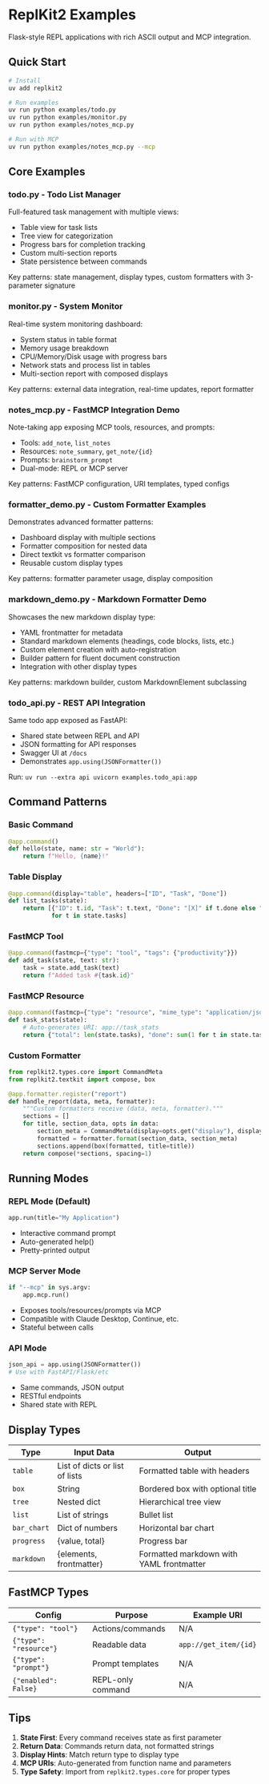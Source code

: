 # ReplKit2 Examples

Flask-style REPL applications with rich ASCII output and MCP integration.

## Quick Start

```bash
# Install
uv add replkit2

# Run examples
uv run python examples/todo.py
uv run python examples/monitor.py
uv run python examples/notes_mcp.py

# Run with MCP
uv run python examples/notes_mcp.py --mcp
```

## Core Examples

### todo.py - Todo List Manager
Full-featured task management with multiple views:
- Table view for task lists
- Tree view for categorization
- Progress bars for completion tracking
- Custom multi-section reports
- State persistence between commands

Key patterns: state management, display types, custom formatters with 3-parameter signature

### monitor.py - System Monitor
Real-time system monitoring dashboard:
- System status in table format
- Memory usage breakdown
- CPU/Memory/Disk usage with progress bars
- Network stats and process list in tables
- Multi-section report with composed displays

Key patterns: external data integration, real-time updates, report formatter

### notes_mcp.py - FastMCP Integration Demo
Note-taking app exposing MCP tools, resources, and prompts:
- Tools: `add_note`, `list_notes`
- Resources: `note_summary`, `get_note/{id}` 
- Prompts: `brainstorm_prompt`
- Dual-mode: REPL or MCP server

Key patterns: FastMCP configuration, URI templates, typed configs

### formatter_demo.py - Custom Formatter Examples
Demonstrates advanced formatter patterns:
- Dashboard display with multiple sections
- Formatter composition for nested data
- Direct textkit vs formatter comparison
- Reusable custom display types

Key patterns: formatter parameter usage, display composition

### markdown_demo.py - Markdown Formatter Demo
Showcases the new markdown display type:
- YAML frontmatter for metadata
- Standard markdown elements (headings, code blocks, lists, etc.)
- Custom element creation with auto-registration
- Builder pattern for fluent document construction
- Integration with other display types

Key patterns: markdown builder, custom MarkdownElement subclassing

### todo_api.py - REST API Integration
Same todo app exposed as FastAPI:
- Shared state between REPL and API
- JSON formatting for API responses
- Swagger UI at `/docs`
- Demonstrates `app.using(JSONFormatter())`

Run: `uv run --extra api uvicorn examples.todo_api:app`

## Command Patterns

### Basic Command
```python
@app.command()
def hello(state, name: str = "World"):
    return f"Hello, {name}!"
```

### Table Display
```python
@app.command(display="table", headers=["ID", "Task", "Done"])
def list_tasks(state):
    return [{"ID": t.id, "Task": t.text, "Done": "[X]" if t.done else "[ ]"} 
            for t in state.tasks]
```

### FastMCP Tool
```python
@app.command(fastmcp={"type": "tool", "tags": {"productivity"}})
def add_task(state, text: str):
    task = state.add_task(text)
    return f"Added task #{task.id}"
```

### FastMCP Resource
```python
@app.command(fastmcp={"type": "resource", "mime_type": "application/json"})
def task_stats(state):
    # Auto-generates URI: app://task_stats
    return {"total": len(state.tasks), "done": sum(1 for t in state.tasks if t.done)}
```

### Custom Formatter
```python
from replkit2.types.core import CommandMeta
from replkit2.textkit import compose, box

@app.formatter.register("report")
def handle_report(data, meta, formatter):
    """Custom formatters receive (data, meta, formatter)."""
    sections = []
    for title, section_data, opts in data:
        section_meta = CommandMeta(display=opts.get("display"), display_opts=opts)
        formatted = formatter.format(section_data, section_meta)
        sections.append(box(formatted, title=title))
    return compose(*sections, spacing=1)
```

## Running Modes

### REPL Mode (Default)
```python
app.run(title="My Application")
```
- Interactive command prompt
- Auto-generated help()
- Pretty-printed output

### MCP Server Mode
```python
if "--mcp" in sys.argv:
    app.mcp.run()
```
- Exposes tools/resources/prompts via MCP
- Compatible with Claude Desktop, Continue, etc.
- Stateful between calls

### API Mode
```python
json_api = app.using(JSONFormatter())
# Use with FastAPI/Flask/etc
```
- Same commands, JSON output
- RESTful endpoints
- Shared state with REPL

## Display Types

| Type | Input Data | Output |
|------|------------|--------|
| `table` | List of dicts or list of lists | Formatted table with headers |
| `box` | String | Bordered box with optional title |
| `tree` | Nested dict | Hierarchical tree view |
| `list` | List of strings | Bullet list |
| `bar_chart` | Dict of numbers | Horizontal bar chart |
| `progress` | {value, total} | Progress bar |
| `markdown` | {elements, frontmatter} | Formatted markdown with YAML frontmatter |

## FastMCP Types

| Config | Purpose | Example URI |
|--------|---------|-------------|
| `{"type": "tool"}` | Actions/commands | N/A |
| `{"type": "resource"}` | Readable data | `app://get_item/{id}` |
| `{"type": "prompt"}` | Prompt templates | N/A |
| `{"enabled": False}` | REPL-only command | N/A |

## Tips

1. **State First**: Every command receives state as first parameter
2. **Return Data**: Commands return data, not formatted strings
3. **Display Hints**: Match return type to display type
4. **MCP URIs**: Auto-generated from function name and parameters
5. **Type Safety**: Import from `replkit2.types.core` for proper types